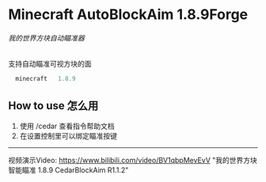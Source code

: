 # Minecraft AutoBlockAim 1.8.9Forge
###### 我的世界方块自动瞄准器
支持自动瞄准可视方块的面
```js
  minecraft   1.8.9
```
## How to use 怎么用
1. 使用 /cedar 查看指令帮助文档
1. 在设置控制里可以绑定瞄准按键

------------

视频演示Video:
https://www.bilibili.com/video/BV1qbpMevEvV
"我的世界方块智能瞄准 1.8.9 CedarBlockAim R1.1.2"
